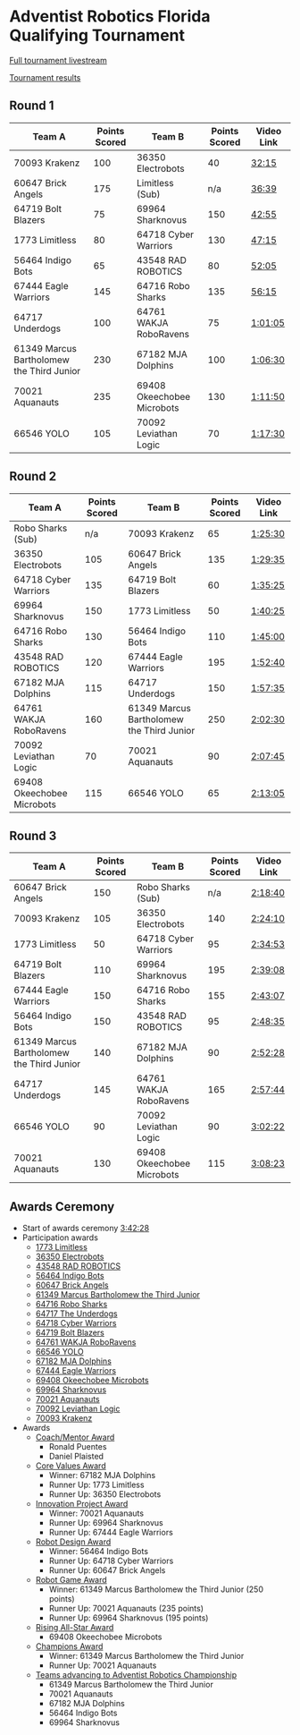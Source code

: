 # Adventist Robotics Florida Qualifying Tournament

[Full tournament livestream](https://www.youtube.com/watch?v=vgn5MA-CmPQ)

[Tournament results](https://fllgameday.com/scoreboard/96833ac7-0297-4ac2-9e7d-6c753f24ee5a)

## Round 1

| Team A | Points Scored | Team B | Points Scored | Video Link |
| ------ | ------------- | -------| ------------- | ---------- |
| 70093 Krakenz | 100 | 36350 Electrobots | 40 | [32:15](https://www.youtube.com/live/vgn5MA-CmPQ?si=jFtCOeHlQZJ4GERc&t=1935) |
| 60647 Brick Angels | 175 | Limitless (Sub) | n/a | [36:39](https://www.youtube.com/live/vgn5MA-CmPQ?si=yQqAwaIC7-yEg0eG&t=2199) |
| 64719 Bolt Blazers | 75 | 69964 Sharknovus | 150 | [42:55](https://www.youtube.com/live/vgn5MA-CmPQ?si=ZaHl21fKMFWLJrZe&t=2575) |
| 1773 Limitless | 80 | 64718 Cyber Warriors | 130 | [47:15](https://www.youtube.com/live/vgn5MA-CmPQ?si=ZaHl21fKMFWLJrZe&t=2835) |
| 56464 Indigo Bots | 65 | 43548 RAD ROBOTICS | 80 | [52:05](https://www.youtube.com/live/vgn5MA-CmPQ?si=ZaHl21fKMFWLJrZe&t=3125) |
| 67444 Eagle Warriors | 145 | 64716 Robo Sharks | 135 | [56:15](https://www.youtube.com/live/vgn5MA-CmPQ?si=ZaHl21fKMFWLJrZe&t=3375) |
| 64717 Underdogs | 100 | 64761 WAKJA RoboRavens | 75 | [1:01:05](https://www.youtube.com/live/vgn5MA-CmPQ?si=ZaHl21fKMFWLJrZe&t=3665) |
| 61349 Marcus Bartholomew the Third Junior | 230 | 67182 MJA Dolphins | 100 | [1:06:30](https://www.youtube.com/live/vgn5MA-CmPQ?si=4h9PCT9Rfj9QWFOu&t=3990) |
| 70021 Aquanauts | 235 | 69408 Okeechobee Microbots | 130 | [1:11:50](https://www.youtube.com/live/vgn5MA-CmPQ?si=7trsEaqGkoGEd_Dc&t=4310) |
| 66546 YOLO | 105 | 70092 Leviathan Logic | 70 | [1:17:30](https://www.youtube.com/live/vgn5MA-CmPQ?si=7trsEaqGkoGEd_Dc&t=4650) |

## Round 2

| Team A | Points Scored | Team B | Points Scored | Video Link |
| ------ | ------------- | -------| ------------- | ---------- |
| Robo Sharks (Sub) | n/a | 70093 Krakenz | 65 | [1:25:30](https://www.youtube.com/live/vgn5MA-CmPQ?si=7trsEaqGkoGEd_Dc&t=5130) |
| 36350 Electrobots | 105 | 60647 Brick Angels | 135 | [1:29:35](https://www.youtube.com/live/vgn5MA-CmPQ?si=7trsEaqGkoGEd_Dc&t=5375) |
| 64718 Cyber Warriors | 135 | 64719 Bolt Blazers | 60 | [1:35:25](https://www.youtube.com/live/vgn5MA-CmPQ?si=7trsEaqGkoGEd_Dc&t=5725) |
| 69964 Sharknovus | 150 | 1773 Limitless | 50 | [1:40:25](https://www.youtube.com/live/vgn5MA-CmPQ?si=7trsEaqGkoGEd_Dc&t=6025) |
| 64716 Robo Sharks | 130 | 56464 Indigo Bots | 110 | [1:45:00](https://www.youtube.com/live/vgn5MA-CmPQ?si=7trsEaqGkoGEd_Dc&t=6300) |
| 43548 RAD ROBOTICS | 120 | 67444 Eagle Warriors | 195 | [1:52:40](https://www.youtube.com/live/vgn5MA-CmPQ?si=7trsEaqGkoGEd_Dc&t=6760) |
| 67182 MJA Dolphins | 115| 64717 Underdogs | 150 | [1:57:35](https://www.youtube.com/live/vgn5MA-CmPQ?si=7trsEaqGkoGEd_Dc&t=7055) |
| 64761 WAKJA RoboRavens | 160 | 61349 Marcus Bartholomew the Third Junior | 250 | [2:02:30](https://www.youtube.com/live/vgn5MA-CmPQ?si=7trsEaqGkoGEd_Dc&t=7350) |
| 70092 Leviathan Logic | 70 | 70021 Aquanauts | 90 | [2:07:45](https://www.youtube.com/live/vgn5MA-CmPQ?si=-yok4OWN9nkjJPal&t=7665) |
| 69408 Okeechobee Microbots | 115 | 66546 YOLO | 65 | [2:13:05](https://www.youtube.com/live/vgn5MA-CmPQ?si=5ta1NeCXW9OdtAvA&t=7985) |

## Round 3

| Team A | Points Scored | Team B | Points Scored | Video Link |
| ------ | ------------- | -------| ------------- | ---------- |
| 60647 Brick Angels | 150 | Robo Sharks (Sub) | n/a | [2:18:40](https://www.youtube.com/live/vgn5MA-CmPQ?si=XD6bl8D0aVLf7XSQ&t=8320) |
| 70093 Krakenz | 105 | 36350 Electrobots | 140 | [2:24:10](https://www.youtube.com/live/vgn5MA-CmPQ?si=XHs5F7wRAyi-4vhN&t=8650) |
| 1773 Limitless | 50 | 64718 Cyber Warriors | 95 | [2:34:53](https://www.youtube.com/live/vgn5MA-CmPQ?si=rkZ0_4JSODVi1-dv&t=9293) |
| 64719 Bolt Blazers | 110 | 69964 Sharknovus | 195 | [2:39:08](https://www.youtube.com/live/vgn5MA-CmPQ?si=s3LypniZ5L93yxg4&t=9548) |
| 67444 Eagle Warriors | 150 | 64716 Robo Sharks | 155 | [2:43:07](https://www.youtube.com/live/vgn5MA-CmPQ?si=Oif3X7FrifklTVyn&t=9787) |
| 56464 Indigo Bots | 150 | 43548 RAD ROBOTICS | 95 | [2:48:35](https://www.youtube.com/live/vgn5MA-CmPQ?si=yUwgAebfxhmXSgRE&t=10115) |
| 61349 Marcus Bartholomew the Third Junior | 140 | 67182 MJA Dolphins | 90 | [2:52:28](https://www.youtube.com/live/vgn5MA-CmPQ?si=7g2sFQ7hrvw_CsIm&t=10348) |
| 64717 Underdogs | 145 | 64761 WAKJA RoboRavens | 165 | [2:57:44](https://www.youtube.com/live/vgn5MA-CmPQ?si=JjM522XOu8KslEvX&t=10664) |
| 66546 YOLO | 90 | 70092 Leviathan Logic | 90 | [3:02:22](https://www.youtube.com/live/vgn5MA-CmPQ?si=8CB1Wa1Yxt3_oePH&t=10942) |
| 70021 Aquanauts | 130 | 69408 Okeechobee Microbots | 115 | [3:08:23](https://www.youtube.com/live/vgn5MA-CmPQ?si=-C4-SSehhAW3gyFe&t=11303) |

## Awards Ceremony

- Start of awards ceremony [3:42:28](https://www.youtube.com/live/vgn5MA-CmPQ?si=otqTMWhGXvt1l9E6&t=13348)
- Participation awards
  - [1773 Limitless](https://www.youtube.com/live/vgn5MA-CmPQ?si=VYAEFSBwKpyjt6c0&t=13511)
  - [36350 Electrobots](https://www.youtube.com/live/vgn5MA-CmPQ?si=2WLtaM1hhjZyeR88&t=13540)
  - [43548 RAD ROBOTICS](https://www.youtube.com/live/vgn5MA-CmPQ?si=mNGTkJXGiQeYarV8&t=13560)
  - [56464 Indigo Bots](https://www.youtube.com/live/vgn5MA-CmPQ?si=awUmhoAJVuJQ1l34&t=13580)
  - [60647 Brick Angels](https://www.youtube.com/live/vgn5MA-CmPQ?si=nNbfkJHfaW4bQjLs&t=13600)
  - [61349 Marcus Bartholomew the Third Junior](https://www.youtube.com/live/vgn5MA-CmPQ?si=u1TvR0fpLkMSp1je&t=13630)
  - [64716 Robo Sharks](https://www.youtube.com/live/vgn5MA-CmPQ?si=n4f7vZFNc3osXDnp&t=13652)
  - [64717 The Underdogs](https://www.youtube.com/live/vgn5MA-CmPQ?si=1PKHa17E0xxthFqz&t=13666)
  - [64718 Cyber Warriors](https://www.youtube.com/live/vgn5MA-CmPQ?si=oncVcZV_J0gXlFMq&t=13685)
  - [64719 Bolt Blazers](https://www.youtube.com/live/vgn5MA-CmPQ?si=fw-OlQ7gJgpDr8Mg&t=13700)
  - [64761 WAKJA RoboRavens](https://www.youtube.com/live/vgn5MA-CmPQ?si=4_0irxz_z-CUyaxk&t=13716)
  - [66546 YOLO](https://www.youtube.com/live/vgn5MA-CmPQ?si=eFwbj6nLabR9TcGN&t=13745)
  - [67182 MJA Dolphins](https://www.youtube.com/live/vgn5MA-CmPQ?si=OedOOdtm_VXp-uQi&t=13759)
  - [67444 Eagle Warriors](https://www.youtube.com/live/vgn5MA-CmPQ?si=LbPV9ZSdDM30TUwX&t=13781)
  - [69408 Okeechobee Microbots](https://www.youtube.com/live/vgn5MA-CmPQ?si=6BuRmoy-Er4yO79n&t=13811)
  - [69964 Sharknovus](https://www.youtube.com/live/vgn5MA-CmPQ?si=fLyWGiUaPy2JhXlA&t=13833)
  - [70021 Aquanauts](https://www.youtube.com/live/vgn5MA-CmPQ?si=4pL34T6ncar7hQBB&t=13854)
  - [70092 Leviathan Logic](https://www.youtube.com/live/vgn5MA-CmPQ?si=HoxXKyicNAo8csqc&t=13871)
  - [70093 Krakenz](https://www.youtube.com/live/vgn5MA-CmPQ?si=UjA80MNJZC_7Xt5u&t=13885)
- Awards
  - [Coach/Mentor Award](https://www.youtube.com/live/vgn5MA-CmPQ?si=TZ7G6RovB6-trab7&t=14109)
    - Ronald Puentes
    - Daniel Plaisted
  - [Core Values Award](https://www.youtube.com/live/vgn5MA-CmPQ?si=YjPh0G1hoiaPzH8f&t=14192)
    - Winner: 67182 MJA Dolphins
    - Runner Up: 1773 Limitless
    - Runner Up: 36350 Electrobots
  - [Innovation Project Award](https://www.youtube.com/live/vgn5MA-CmPQ?si=mNO966k2bU7TbY7S&t=14332)
    - Winner: 70021 Aquanauts
    - Runner Up: 69964 Sharknovus
    - Runner Up: 67444 Eagle Warriors
  - [Robot Design Award](https://www.youtube.com/live/vgn5MA-CmPQ?si=DHrZ8X3y_s2kzTJE&t=14428)
    - Winner: 56464 Indigo Bots
    - Runner Up: 64718 Cyber Warriors
    - Runner Up: 60647 Brick Angels
  - [Robot Game Award](https://www.youtube.com/live/vgn5MA-CmPQ?si=cnchtTouGtWWU_jp&t=14527)
    - Winner: 61349 Marcus Bartholomew the Third Junior (250 points)
    - Runner Up: 70021 Aquanauts (235 points)
    - Runner Up: 69964 Sharknovus (195 points)
  - [Rising All-Star Award](https://www.youtube.com/live/vgn5MA-CmPQ?si=iQPm2z5qk8AB8AUw&t=14638)
    - 69408 Okeechobee Microbots
  - [Champions Award](https://www.youtube.com/live/vgn5MA-CmPQ?si=89uQO4B7uIGEAOF_&t=14762)
    - Winner: 61349 Marcus Bartholomew the Third Junior
    - Runner Up: 70021 Aquanauts
  - [Teams advancing to Adventist Robotics Championship](https://www.youtube.com/live/vgn5MA-CmPQ?si=c-ZxlMCOySHUGZJN&t=14926)
    - 61349 Marcus Bartholomew the Third Junior
    - 70021 Aquanauts
    - 67182 MJA Dolphins
    - 56464 Indigo Bots
    - 69964 Sharknovus